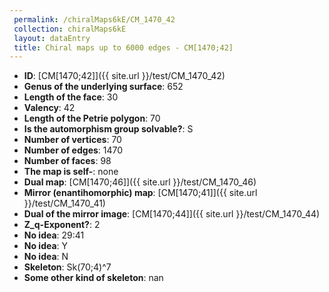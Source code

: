 ```yaml
--- 
 permalink: /chiralMaps6kE/CM_1470_42 
 collection: chiralMaps6kE
 layout: dataEntry
 title: Chiral maps up to 6000 edges - CM[1470;42]
---
```


- **ID**: [CM[1470;42]]({{ site.url }}/test/CM_1470_42)
- **Genus of the underlying surface**: 652
- **Length of the face**: 30
- **Valency**: 42
- **Length of the Petrie polygon**: 70
- **Is the automorphism group solvable?**: S
- **Number of vertices**: 70
- **Number of edges**: 1470
- **Number of faces**: 98
- **The map is self-**: none
- **Dual map**: [CM[1470;46]]({{ site.url }}/test/CM_1470_46)
- **Mirror (enantihomorphic) map**: [CM[1470;41]]({{ site.url }}/test/CM_1470_41)
- **Dual of the mirror image**: [CM[1470;44]]({{ site.url }}/test/CM_1470_44)
- **Z_q-Exponent?**: 2
- **No idea**:  29:41
- **No idea**: Y
- **No idea**: N
- **Skeleton**: Sk(70;4)^7
- **Some other kind of skeleton**: nan
